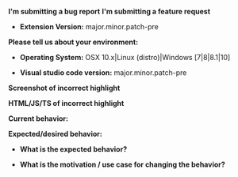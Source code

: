 <!--
BUGS: Please use this template.

SUPPORT REQUESTS/QUESTIONS: If you have a support request or question please
submit them to StackOverflow using the tags aurelia and aurelia-framework
http://stackoverflow.com/questions/tagged/aurelia
or the Aurelia Gitter https://gitter.im/aurelia/discuss

Blue Spire offers paid support agreements. Further information regarding paid support
may be obtained by emailing support@bluespire.com

Future support requests submitted here will be closed.

The HTML comments below are for your reference, and are not displayed
when your issue is submitted, feel free to leave them.

Choose one of the two headings, delete the other.
-->
**I'm submitting a bug report**
**I'm submitting a feature request**

* **Extension Version:**
major.minor.patch-pre

**Please tell us about your environment:**
* **Operating System:**
OSX 10.x|Linux (distro)|Windows [7|8|8.1|10]

* **Visual studio code version:**
major.minor.patch-pre

**Screenshot of incorrect highlight**

**HTML/JS/TS of incorrect highlight**

**Current behavior:**

**Expected/desired behavior:**
<!--
If the current behavior is a bug, please provide the steps to reproduce and, if possible, a minimal demo of the
problem along with a runnable gist, if possible.
To create a runnable gist, go to https://gist.run/?id=7542e061bc940cde506b
Then click "Fork to Public Gist".
Create your gist, then finally click "Update Gist." Include a link to the gist.run below.
-->


* **What is the expected behavior?**


* **What is the motivation / use case for changing the behavior?**
